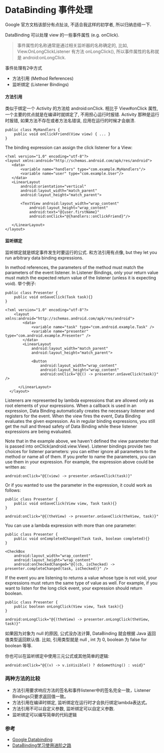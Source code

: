 # DataBinding 事件处理

Google 官方文档该部分有点扯淡, 不适合我这样的初学者, 所以归纳总结一下.

DataBinding 可以处理 view 的一些事件属性 (e.g. onClick). 

> 事件属性的名称通常是通过相关监听器的名称确定的, 比如, View.OnLongClickListener 有方法 onLongClick(), 所以事件属性的名称就是 android:onLongClick.

事件处理有2中方式

* 方法引用 (Method References)
* 监听绑定 (Listener Bindings)

#### 方法引用

类似于绑定一个 Activity 的方法给 android:onClick. 相比于 View#onClick 属性, 一个主要的优点就是在编译时就绑定了, 不用担心运行时报错. Activity 那种是运行时报错, 如果方法不存在或者方法名错误, 应用在运行的时候才会崩溃.

```
public class MyHandlers {
    public void onClickFriend(View view) { ... }
}
```

The binding expression can assign the click listener for a View:

```
<?xml version="1.0" encoding="utf-8"?>
<layout xmlns:android="http://schemas.android.com/apk/res/android">
   <data>
       <variable name="handlers" type="com.example.MyHandlers"/>
       <variable name="user" type="com.example.User"/>
   </data>
   <LinearLayout
       android:orientation="vertical"
       android:layout_width="match_parent"
       android:layout_height="match_parent">

       <TextView android:layout_width="wrap_content"
           android:layout_height="wrap_content"
           android:text="@{user.firstName}"
           android:onClick="@{handlers::onClickFriend}"/>

   </LinearLayout>
</layout>
```

#### 监听绑定

监听绑定就是绑定事件发生时要运行的公式. 和方法引用有点像, but they let you run arbitrary data binding expressions.

In method references, the parameters of the method must match the parameters of the event listener. In Listener Bindings, only your return value must match the expected return value of the listener (unless it is expecting void). 举个例子:

```
public class Presenter {
    public void onSaveClick(Task task){}
}
```

```
<?xml version="1.0" encoding="utf-8"?>
	<layout xmlns:android="http://schemas.android.com/apk/res/android">
      	<data>
         	<variable name="task" type="com.android.example.Task" />
          	<variable name="presenter" type="com.android.example.Presenter" />
      	</data>
      	<LinearLayout 
      		android:layout_width="match_parent" 
      		android:layout_height="match_parent">

          	<Button 
          		android:layout_width="wrap_content" 
          		android:layout_height="wrap_content"
          		android:onClick="@{() -> presenter.onSaveClick(task)}" />

      </LinearLayout>
  </layout>
```

Listeners are represented by lambda expressions that are allowed only as root elements of your expressions. When a callback is used in an expression, Data Binding automatically creates the necessary listener and registers for the event. When the view fires the event, Data Binding evaluates the given expression. As in regular binding expressions, you still get the null and thread safety of Data Binding while these listener expressions are being evaluated.

Note that in the example above, we haven't defined the view parameter that is passed into onClick(android.view.View). Listener bindings provide two choices for listener parameters: you can either ignore all parameters to the method or name all of them. If you prefer to name the parameters, you can use them in your expression. For example, the expression above could be written as:

```
android:onClick="@{(view) -> presenter.onSaveClick(task)}"
```

Or if you wanted to use the parameter in the expression, it could work as follows:

```
public class Presenter {
    public void onSaveClick(View view, Task task){}
}
```
```
android:onClick="@{(theView) -> presenter.onSaveClick(theView, task)}"
```

You can use a lambda expression with more than one parameter:

```
public class Presenter {
    public void onCompletedChanged(Task task, boolean completed){}
}
```
```
<CheckBox 
    android:layout_width="wrap_content" 
    android:layout_height="wrap_content"
    android:onCheckedChanged="@{(cb, isChecked) -> presenter.completeChanged(task, isChecked)}" />
```

If the event you are listening to returns a value whose type is not void, your expressions must return the same type of value as well. For example, if you want to listen for the long click event, your expression should return boolean.

```
public class Presenter {
    public boolean onLongClick(View view, Task task){}
}
```
```
android:onLongClick="@{(theView) -> presenter.onLongClick(theView, task)}"
```

如果因为对象为 null 的原因, 公式没办法计算, DataBinding 就会根据 Java 返回值类型返回默认值. 比如, 引用类型就是 null , int 为 0, boolean 为 false for boolean 等等.

你也可以在监听绑定中使用三元公式或其他简单的逻辑:

```
android:onClick="@{(v) -> v.isVisible() ? doSomething() : void}"
```

### 两种方法的比较

* 方法引用要求响应方法的签名和事件listener中的签名完全一致，Listener Bindings只要求返回值一致。
* 方法引用在编译时绑定, 监听绑定在运行时才会执行绑定lambda表达式。
* 方法引用不可以自定义参数, 监听绑定可以自定义参数.
* 监听绑定可以编写简单的代码逻辑

### 参考

* [Google Databinding](https://developer.android.google.cn/topic/libraries/data-binding/index.html)
* [DataBinding学习使用进阶之路](https://www.jianshu.com/p/5d6132e6dc14)